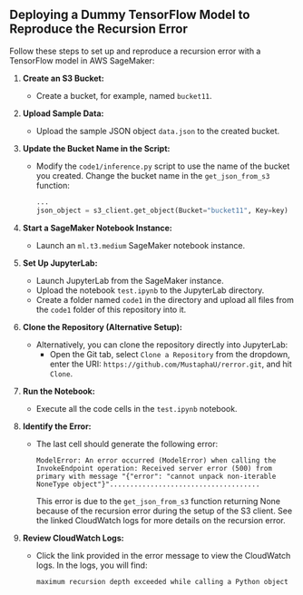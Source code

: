 ## Deploying a Dummy TensorFlow Model to Reproduce the Recursion Error

Follow these steps to set up and reproduce a recursion error with a TensorFlow model in AWS SageMaker:

1. **Create an S3 Bucket:**
   - Create a bucket, for example, named `bucket11`.

2. **Upload Sample Data:**
   - Upload the sample JSON object `data.json` to the created bucket.

3. **Update the Bucket Name in the Script:**
   - Modify the `code1/inference.py` script to use the name of the bucket you created. Change the bucket name in the `get_json_from_s3` function:
     ```python
     ...
     json_object = s3_client.get_object(Bucket="bucket11", Key=key)
     ```

4. **Start a SageMaker Notebook Instance:**
   - Launch an `ml.t3.medium` SageMaker notebook instance.

5. **Set Up JupyterLab:**
   - Launch JupyterLab from the SageMaker instance.
   - Upload the notebook `test.ipynb` to the JupyterLab directory.
   - Create a folder named `code1` in the directory and upload all files from the `code1` folder of this repository into it.

6. **Clone the Repository (Alternative Setup):**
   - Alternatively, you can clone the repository directly into JupyterLab:
     - Open the Git tab, select `Clone a Repository` from the dropdown, enter the URI: `https://github.com/MustaphaU/rerror.git`, and hit `Clone`.

7. **Run the Notebook:**
   - Execute all the code cells in the `test.ipynb` notebook.

8. **Identify the Error:**
   - The last cell should generate the following error:
     ```
     ModelError: An error occurred (ModelError) when calling the InvokeEndpoint operation: Received server error (500) from primary with message "{"error": "cannot unpack non-iterable NoneType object"}".....................................
     ```
     This error is due to the `get_json_from_s3` function returning None because of the recursion error during the setup of the S3 client. See the linked CloudWatch logs for more details on the recursion error.

9. **Review CloudWatch Logs:**
   - Click the link provided in the error message to view the CloudWatch logs. In the logs, you will find:
     ```
     maximum recursion depth exceeded while calling a Python object
     ```
